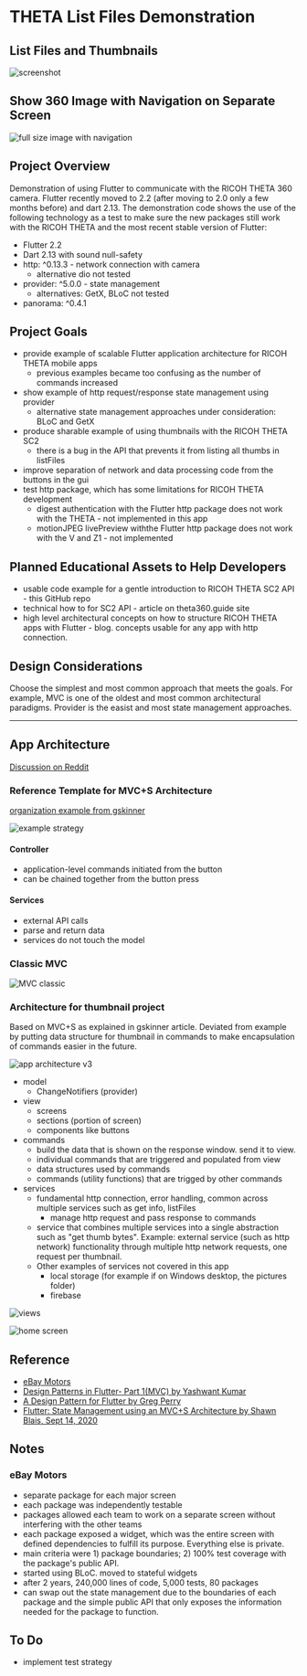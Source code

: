 # THETA List Files Demonstration

## List Files and Thumbnails

![screenshot](docs/images/screenshot.gif)

## Show 360 Image with Navigation on Separate Screen

![full size image with navigation](docs/images/full_size_image.gif)

## Project Overview

Demonstration of using Flutter to communicate with the RICOH THETA 360 camera.
Flutter recently moved to 2.2 (after moving to 2.0 only a few months before)
and dart 2.13.  The demonstration code shows the use of the following technology
as a test to make sure the new packages still work with the RICOH THETA
and the most recent stable version of Flutter:

* Flutter 2.2
* Dart 2.13 with sound null-safety
* http: ^0.13.3 - network connection with camera
  * alternative dio not tested
* provider: ^5.0.0 - state management
  * alternatives: GetX, BLoC not tested
* panorama: ^0.4.1


## Project Goals

* provide example of scalable Flutter application architecture for RICOH THETA mobile apps
  * previous examples became too confusing as the number of commands increased
* show example of http request/response state management using provider
  * alternative state management approaches under consideration: BLoC and GetX
* produce sharable example of using thumbnails with the RICOH THETA SC2
  * there is a bug in the API that prevents it from listing all thumbs in listFiles
* improve separation of network and data processing code from the buttons in the gui
* test http package, which has some limitations for RICOH THETA development
  * digest authentication with the Flutter http package does not work with the THETA - not implemented in this app
  * motionJPEG livePreview withthe Flutter http package does not work with the V and Z1 - not implemented


## Planned Educational Assets to Help Developers

* usable code example for a gentle introduction  to RICOH THETA SC2 API - this GitHub repo
* technical how to for SC2 API - article on theta360.guide site
* high level architectural concepts on how to structure RICOH THETA apps
with Flutter - blog. concepts usable for any app with http connection.


## Design Considerations

Choose the simplest and most common approach that meets the goals. For example,
MVC is one of the oldest and most common architectural paradigms.  Provider is the
easist and most state management approaches.

---

## App Architecture

[Discussion on Reddit](https://www.reddit.com/r/FlutterDev/comments/nl1qb5/architecture_patterns_for_flutter_applications/)

### Reference Template for MVC+S Architecture

[organization example from gskinner](https://blog.gskinner.com/archives/2020/09/flutter-state-management-with-mvcs.html)

![example strategy](https://blog.gskinner.com/wp-content/uploads/2020/09/ApplicationFrameHost_2020-09-09_09-07-401.png)

#### Controller

* application-level commands initiated from the button
* can be chained together from the button press

#### Services

* external API calls
* parse and return data
* services do not touch the model

### Classic MVC

![MVC classic](docs/images/mvc_class.png)

### Architecture for thumbnail project

Based on MVC+S as explained in gskinner article. Deviated from example by
putting data structure for thumbnail in commands to make encapsulation
of commands easier in the future.

![app architecture v3](docs/images/architecture_v4.png)

* model
  * ChangeNotifiers (provider)
* view
  * screens
  * sections (portion of screen)
  * components like buttons
* commands
  * build the data that is shown on the response window. send it to view.
  * individual commands that are triggered and populated from view
  * data structures used by commands
  * commands (utility functions) that are trigged by other commands
* services
  * fundamental http connection, error handling, common across multiple services such as get info, listFiles
    * manage http request and pass response to commands
  * service that combines multiple services into a single abstraction such as "get thumb bytes". Example: external service (such as http network) functionality through multiple http network requests, one request per thumbnail. 
  * Other examples of services not covered in this app
    * local storage (for example if on Windows desktop, the pictures folder)
    * firebase

![views](docs/images/views_v1.PNG)

![home screen](docs/images/home_screen_files.png)


## Reference

* [eBay Motors](https://medium.com/ebaytech/ebay-motors-state-management-bd85cfc602a2)
* [Design Patterns in Flutter- Part 1(MVC) by Yashwant Kumar](https://medium.com/flutterdevs/design-patterns-in-flutter-part-1-c32a3ddb00e2)
* [A Design Pattern for Flutter by Greg Perry](https://medium.com/follow-flutter/a-design-pattern-for-flutter-db6ccaea2413)
* [Flutter: State Management using an MVC+S Architecture by Shawn Blais, Sept 14, 2020](https://blog.gskinner.com/archives/2020/09/flutter-state-management-with-mvcs.html)

## Notes

### eBay Motors

* separate package for each major screen
* each package was independently testable
* packages allowed each team to work on a separate screen without
interfering with the other teams
* each package exposed a widget, which was the entire screen with defined dependencies to fulfill its purpose. Everything else is private.
* main criteria were 1) package boundaries; 2) 100% test coverage with 
the package's public API.
* started using BLoC. moved to stateful widgets
* after 2 years, 240,000 lines of code, 5,000 tests, 80 packages
* can swap out the state management due to the boundaries of each package
and the simple public API that only exposes the information needed for the
package to function.



## To Do

* implement test strategy